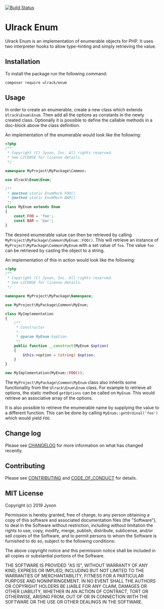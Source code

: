 [![Build Status](https://travis-ci.com/ulrack/enum.svg?branch=master)](https://travis-ci.com/ulrack/enum)

# Ulrack Enum

Ulrack Enum is an implementation of enumerable objects for PHP.
It uses two interpreter hooks to allow type-hinting and simply retrieving the value.

## Installation

To install the package run the following command:

```
composer require ulrack/enum
```

## Usage

In order to create an enumerable, create a new class which extends `Ulrack\Enum\Enum`.
Then add all the options as constants in the newly created class.
Optionally it is possible to define the callable methods in a doc-block above the class definition.

An implementation of the enumerable would look like the following:
```php
<?php
/**
 * Copyright (C) Jyxon, Inc. All rights reserved.
 * See LICENSE for license details.
 */

namespace MyProject\MyPackage\Common;

use Ulrack\Enum\Enum;

/**
 * @method static EnumMock FOO()
 * @method static EnumMock BAR()
 */
class MyEnum extends Enum
{
    const FOO = 'foo';
    const BAR = 'bar';
}
```

The desired enumerable value can then be retrieved by calling `MyProject\MyPackage\Common\MyEnum::FOO()`.
This will retrieve an instance of `MyProject\MyPackage\Common\MyEnum` with a set value of `foo`.
The value `foo` can be retrieved by casting the object to a string.

An implementation of this in action would look like the following:
```php
<?php
/**
 * Copyright (C) Jyxon, Inc. All rights reserved.
 * See LICENSE for license details.
 */

namespace MyProject\MyPackage\Namespace;

use MyProject\MyPackage\Common\MyEnum;

class MyImplementation
{
    /**
     * Constructor
     *
     * @param MyEnum $option
     */
    public function __construct(MyEnum $option)
    {
        $this->option = (string) $option;
    }
}

new MyImplementation(MyEnum::FOO());
```

The `MyProject\MyPackage\Common\MyEnum` class also inherits some functionality from the `Ulrack\Enum\Enum` class.
For example to retrieve all options, the static method `getOptions` can be called on `MyEnum`.
This would retrieve an associative array of the options.

It is also possible to retrieve the enumerable name by supplying the value to a different function.
This can be done by calling `MyEnum::getOrdinal('foo')` which would yield `FOO`. 

## Change log

Please see [CHANGELOG](CHANGELOG.md) for more information on what has changed recently.

## Contributing

Please see [CONTRIBUTING](CONTRIBUTING.md) and [CODE_OF_CONDUCT](CODE_OF_CONDUCT.md) for details.

## MIT License

Copyright (c) 2019 Jyxon

Permission is hereby granted, free of charge, to any person obtaining a copy
of this software and associated documentation files (the "Software"), to deal
in the Software without restriction, including without limitation the rights
to use, copy, modify, merge, publish, distribute, sublicense, and/or sell
copies of the Software, and to permit persons to whom the Software is
furnished to do so, subject to the following conditions:

The above copyright notice and this permission notice shall be included in all
copies or substantial portions of the Software.

THE SOFTWARE IS PROVIDED "AS IS", WITHOUT WARRANTY OF ANY KIND, EXPRESS OR
IMPLIED, INCLUDING BUT NOT LIMITED TO THE WARRANTIES OF MERCHANTABILITY,
FITNESS FOR A PARTICULAR PURPOSE AND NONINFRINGEMENT. IN NO EVENT SHALL THE
AUTHORS OR COPYRIGHT HOLDERS BE LIABLE FOR ANY CLAIM, DAMAGES OR OTHER
LIABILITY, WHETHER IN AN ACTION OF CONTRACT, TORT OR OTHERWISE, ARISING FROM,
OUT OF OR IN CONNECTION WITH THE SOFTWARE OR THE USE OR OTHER DEALINGS IN THE
SOFTWARE.

